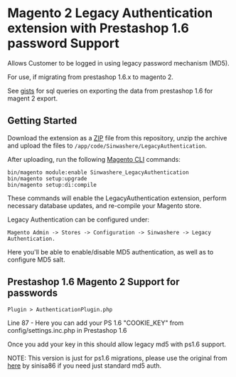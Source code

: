 # Magento 2 Legacy Authentication extension with Prestashop 1.6 password Support

Allows Customer to be logged in using legacy password mechanism (MD5).

For use, if migrating from prestashop 1.6.x to magento 2.

See [gists](https://gist.github.com/ajankuv) for sql queries on exporting the data from prestashop 1.6 for magent 2 export.

## Getting Started

Download the extension as a [ZIP](https://github.com/ajankuv/Sinwashere_LegacyAuthentication/archive/master.zip) file from this repository, unzip the archive and upload the files to `/app/code/Sinwashere/LegacyAuthentication`.

After uploading, run the following [Magento CLI](http://devdocs.magento.com/guides/v2.0/config-guide/cli/config-cli-subcommands.html) commands:

```
bin/magento module:enable Sinwashere_LegacyAuthentication
bin/magento setup:upgrade
bin/magento setup:di:compile
```

These commands will enable the LegacyAuthentication extension, perform necessary database updates, and re-compile your Magento store.

Legacy Authentication can be configured under:

`Magento Admin -> Stores -> Configuration -> Sinwashere -> Legacy Authentication.`

Here you'll be able to enable/disable MD5 authentication, as well as to configure MD5 salt.

## Prestashop 1.6 Magento 2 Support for passwords

`Plugin > AuthenticationPlugin.php`

Line 87 - Here you can add your PS 1.6 "COOKIE_KEY" from config/settings.inc.php in Prestashop 1.6

Once you add your key in this should allow legacy md5 with ps1.6 support.

NOTE: This version is just for ps1.6 migrations, please use the original from [here](https://github.com/sinisa86/Sinwashere_LegacyAuthentication/) by sinisa86 if you need just standard md5 auth.
